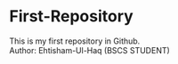 # First-Repository
This is my first repository in Github.
<br>
Author: Ehtisham-Ul-Haq (BSCS STUDENT)
